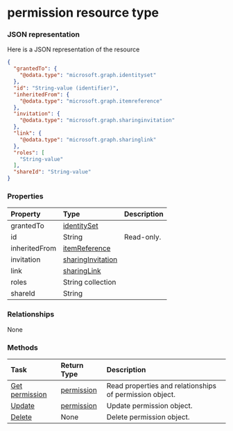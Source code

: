 # permission resource type



### JSON representation

Here is a JSON representation of the resource

<!-- {
  "blockType": "resource",
  "optionalProperties": [

  ],
  "@odata.type": "microsoft.graph.permission"
}-->

```json
{
  "grantedTo": {
    "@odata.type": "microsoft.graph.identityset"
  },
  "id": "String-value (identifier)",
  "inheritedFrom": {
    "@odata.type": "microsoft.graph.itemreference"
  },
  "invitation": {
    "@odata.type": "microsoft.graph.sharinginvitation"
  },
  "link": {
    "@odata.type": "microsoft.graph.sharinglink"
  },
  "roles": [
    "String-value"
  ],
  "shareId": "String-value"
}

```
### Properties
| Property	   | Type	|Description|
|:---------------|:--------|:----------|
|grantedTo|[identitySet](identityset.md)||
|id|String| Read-only.|
|inheritedFrom|[itemReference](itemreference.md)||
|invitation|[sharingInvitation](sharinginvitation.md)||
|link|[sharingLink](sharinglink.md)||
|roles|String collection||
|shareId|String||

### Relationships
None


### Methods

| Task		   | Return Type	|Description|
|:---------------|:--------|:----------|
|[Get permission](../api/permission_get.md) | [permission](permission.md) |Read properties and relationships of permission object.|
|[Update](../api/permission_update.md) | [permission](permission.md)	|Update permission object. |
|[Delete](../api/permission_delete.md) | None |Delete permission object. |

<!-- uuid: 6fd6f0f7-0e50-4946-a286-a21befbd57a2
2015-10-24 21:49:47 UTC -->
<!-- {
  "type": "#page.annotation",
  "description": "permission resource",
  "keywords": "",
  "section": "documentation",
  "tocPath": ""
}-->